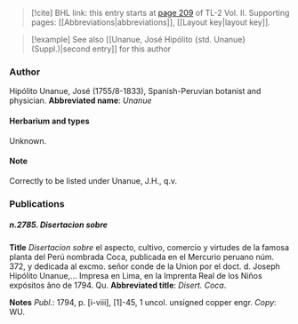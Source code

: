 > [!cite] BHL link: this entry starts at [page 209](https://www.biodiversitylibrary.org/page/33068451) of TL-2 Vol. II.
> Supporting pages: [[Abbreviations|abbreviations]], [[Layout key|layout key]].

> [!example] See also [[Unanue, José Hipólito {std. Unanue} (Suppl.)|second entry]] for this author

### Author

Hipólito Unanue, José (1755/8-1833), Spanish-Peruvian botanist and physician. 
**Abbreviated name**: *Unanue*

#### Herbarium and types

Unknown.

#### Note

Correctly to be listed under Unanue, J.H., q.v.

### Publications

##### n.2785. Disertacion sobre

**Title**
*Disertacion sobre* el aspecto, cultivo, comercio y virtudes de la famosa planta del Perú nombrada Coca, publicada en el Mercurio peruano núm. 372, y dedicada al excmo. señor conde de la Union por el doct. d. Joseph Hipólito Unanue,... Impresa en Lima, en la Imprenta Real de los Niños expósitos ãno de 1794. Qu.
**Abbreviated title**: *Disert. Coca*.

**Notes**
*Publ*.: 1794, p. \[i-viii\], \[1\]-45, 1 uncol. unsigned copper engr. *Copy*: WU.


